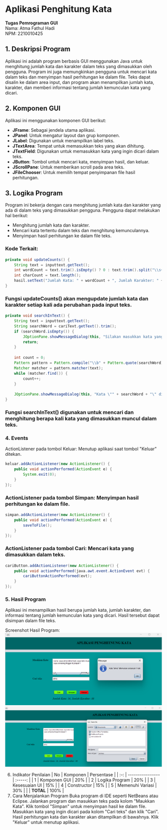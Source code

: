 # Aplikasi Penghitung Kata

**Tugas Pemrograman GUI**  
Nama: Atma Fathul Hadi  
NPM: 2210010425  

## 1. Deskripsi Program
Aplikasi ini adalah program berbasis GUI menggunakan Java untuk menghitung jumlah kata dan karakter dalam teks yang dimasukkan oleh pengguna. Program ini juga memungkinkan pengguna untuk mencari kata dalam teks dan menyimpan hasil perhitungan ke dalam file. Teks dapat disalin ke dalam area input, dan program akan menampilkan jumlah kata, karakter, dan memberi informasi tentang jumlah kemunculan kata yang dicari.

## 2. Komponen GUI
Aplikasi ini menggunakan komponen GUI berikut:

- **JFrame**: Sebagai jendela utama aplikasi.
- **JPanel**: Untuk mengatur layout dan grup komponen.
- **JLabel**: Digunakan untuk menampilkan label teks.
- **JTextArea**: Tempat untuk memasukkan teks yang akan dihitung.
- **JTextField**: Digunakan untuk memasukkan kata yang ingin dicari dalam teks.
- **JButton**: Tombol untuk mencari kata, menyimpan hasil, dan keluar.
- **JScrollPane**: Untuk memberikan scroll pada area teks.
- **JFileChooser**: Untuk memilih tempat penyimpanan file hasil perhitungan.

## 3. Logika Program
Program ini bekerja dengan cara menghitung jumlah kata dan karakter yang ada di dalam teks yang dimasukkan pengguna. Pengguna dapat melakukan hal berikut:
- Menghitung jumlah kata dan karakter.
- Mencari kata tertentu dalam teks dan menghitung kemunculannya.
- Menyimpan hasil perhitungan ke dalam file teks.

### Kode Terkait:
```java
private void updateCounts() {
    String text = inputtext.getText();
    int wordCount = text.trim().isEmpty() ? 0 : text.trim().split("\\s+").length;
    int charCount = text.length();
    hasil.setText("Jumlah Kata: " + wordCount + ", Jumlah Karakter: " + charCount);
}
```
### Fungsi updateCounts() akan mengupdate jumlah kata dan karakter setiap kali ada perubahan pada input teks.

```java
private void searchInText() {
    String text = inputtext.getText();
    String searchWord = cariText.getText().trim();
    if (searchWord.isEmpty()) {
        JOptionPane.showMessageDialog(this, "Silakan masukkan kata yang ingin dicari.", "Error", JOptionPane.ERROR_MESSAGE);
        return;
    }

    int count = 0;
    Pattern pattern = Pattern.compile("\\b" + Pattern.quote(searchWord) + "\\b", Pattern.CASE_INSENSITIVE);
    Matcher matcher = pattern.matcher(text);
    while (matcher.find()) {
        count++;
    }

    JOptionPane.showMessageDialog(this, "Kata \"" + searchWord + "\" ditemukan sebanyak " + count + " kali.");
}
```
### Fungsi searchInText() digunakan untuk mencari dan menghitung berapa kali kata yang dimasukkan muncul dalam teks.

### 4. Events
ActionListener pada tombol Keluar: Menutup aplikasi saat tombol "Keluar" ditekan.
```java
keluar.addActionListener(new ActionListener() {
    public void actionPerformed(ActionEvent e) {
        System.exit(0);
    }
});
```
### ActionListener pada tombol Simpan: Menyimpan hasil perhitungan ke dalam file.
```java
simpan.addActionListener(new ActionListener() {
    public void actionPerformed(ActionEvent e) {
        saveToFile();
    }
});
```
### ActionListener pada tombol Cari: Mencari kata yang dimasukkan dalam teks.
```java
cariButton.addActionListener(new ActionListener() {
    public void actionPerformed(java.awt.event.ActionEvent evt) {
        cariButtonActionPerformed(evt);
    }
});
```
### 5. Hasil Program
Aplikasi ini menampilkan hasil berupa jumlah kata, jumlah karakter, dan informasi tentang jumlah kemunculan kata yang dicari. Hasil tersebut dapat disimpan dalam file teks.

Screenshot Hasil Program:
![SC](https://github.com/atmafathulhadi/Tugas5-PenghitungKata/blob/main/SC.png)
![SS](https://github.com/atmafathulhadi/Tugas5-PenghitungKata/blob/main/SS.png)


6. Indikator Penilaian
| No  | Komponen         |  Persentase  |
| :-: | ---------------- |   :-----:    |
|  1  | Komponen GUI     |    20%       |
|  2  | Logika Program   |    20%       |
|  3  | Kesesuaian UI    |    15%       |
|  4  | Constructor      |    15%       |
|  5  | Memenuhi Variasi |    30%       |
|     | **TOTAL**        | 100%         |
7. Cara Menjalankan Program
Buka program di IDE seperti NetBeans atau Eclipse.
Jalankan program dan masukkan teks pada kolom "Maukkan Kata".
Klik tombol "Simpan" untuk menyimpan hasil ke dalam file.
Masukkan kata yang ingin dicari pada kolom "Cari teks" dan klik "Cari".
Hasil perhitungan kata dan karakter akan ditampilkan di bawahnya.
Klik "Keluar" untuk menutup aplikasi.
